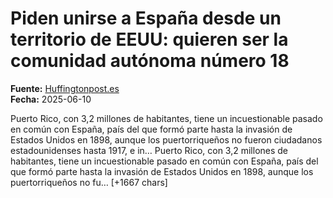 # Piden unirse a España desde un territorio de EEUU: quieren ser la comunidad autónoma número 18

**Fuente:** [Huffingtonpost.es](https://www.huffingtonpost.es/global/piden-unirse-espana-territorio-eeuu-quieren-comunidad-autonoma-numero-18.html)  
**Fecha:** 2025-06-10

<![CDATA[<p>Puerto Rico, con 3,2 millones de habitantes, tiene un incuestionable pasado en común con España, país del que formó parte hasta la invasión de Estados Unidos en 1898, aunque los puertorriqueños no fueron ciudadanos estadounidenses hasta 1917, e in…

Puerto Rico, con 3,2 millones de habitantes, tiene un incuestionable pasado en común con España, país del que formó parte hasta la invasión de Estados Unidos en 1898, aunque los puertorriqueños no fu… [+1667 chars]
